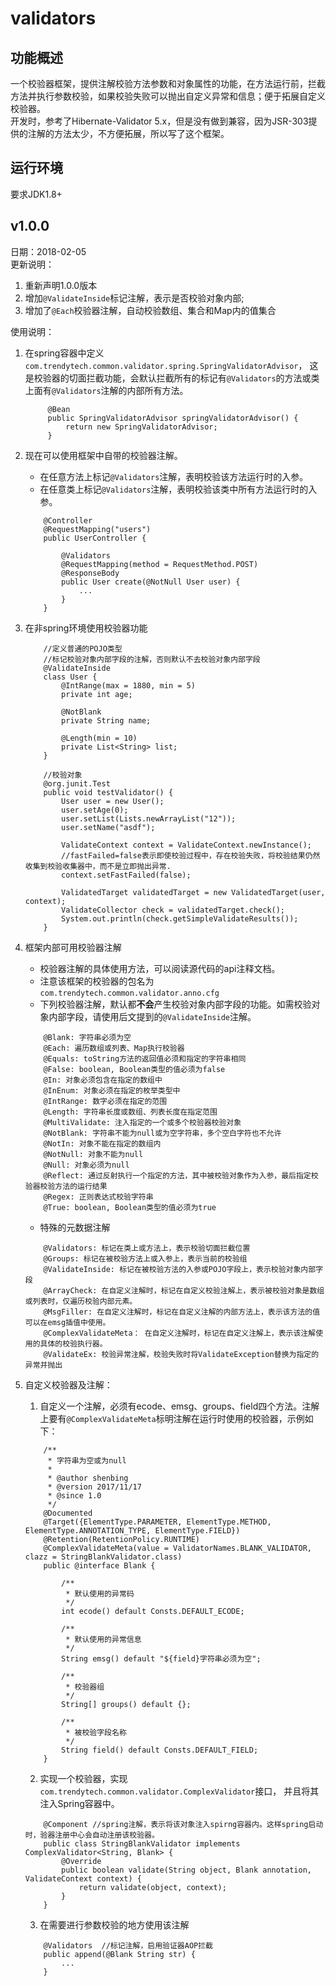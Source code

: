 # validators
## 功能概述
一个校验器框架，提供注解校验方法参数和对象属性的功能，在方法运行前，拦截方法并执行参数校验，如果校验失败可以抛出自定义异常和信息；便于拓展自定义校验器。    
开发时，参考了Hibernate-Validator 5.x，但是没有做到兼容，因为JSR-303提供的注解的方法太少，不方便拓展，所以写了这个框架。

## 运行环境
要求JDK1.8+

## v1.0.0  
日期：2018-02-05  
更新说明： 
1. 重新声明1.0.0版本
2. 增加`@ValidateInside`标记注解，表示是否校验对象内部;
3. 增加了`@Each`校验器注解，自动校验数组、集合和Map内的值集合

使用说明： 
1. 在spring容器中定义`com.trendytech.common.validator.spring.SpringValidatorAdvisor`， 这是校验器的切面拦截功能，会默认拦截所有的标记有`@Validators`的方法或类上面有`@Validators`注解的内部所有方法。
   ```
        @Bean
        public SpringValidatorAdvisor springValidatorAdvisor() {
            return new SpringValidatorAdvisor;
        }
    ```
2. 现在可以使用框架中自带的校验器注解。
    * 在任意方法上标记`@Validators`注解，表明校验该方法运行时的入参。
    * 在任意类上标记`@Validators`注解，表明校验该类中所有方法运行时的入参。
    
    ```
        @Controller
        @RequestMapping("users")
        public UserController {
            
            @Validators
            @RequestMapping(method = RequestMethod.POST)
            @ResponseBody
            public User create(@NotNull User user) {
                ...
            }
        }
    ```
3. 在非spring环境使用校验器功能
    ```
        //定义普通的POJO类型
        //标记校验对象内部字段的注解，否则默认不去校验对象内部字段
        @ValidateInside
        class User {
            @IntRange(max = 1880, min = 5)
            private int age;
        
            @NotBlank
            private String name;
        
            @Length(min = 10)
            private List<String> list;
        }
        
        //校验对象
        @org.junit.Test
        public void testValidator() {
            User user = new User();
            user.setAge(0);
            user.setList(Lists.newArrayList("12"));
            user.setName("asdf");
    
            ValidateContext context = ValidateContext.newInstance();
            //fastFailed=false表示即使校验过程中，存在校验失败，将校验结果仍然收集到校验收集器中，而不是立即抛出异常.
            context.setFastFailed(false);   
    
            ValidatedTarget validatedTarget = new ValidatedTarget(user, context);
            ValidateCollector check = validatedTarget.check();
            System.out.println(check.getSimpleValidateResults());
        }
    ```
    
5. 框架内部可用校验器注解
    * 校验器注解的具体使用方法，可以阅读源代码的api注释文档。
    * 注意该框架的校验器的包名为`com.trendytech.common.validator.anno.cfg`
    * 下列校验器注解，默认都**不会**产生校验对象内部字段的功能。如需校验对象内部字段，请使用后文提到的`@ValidateInside`注解。
    ```
        @Blank: 字符串必须为空
        @Each: 遍历数组或列表、Map执行校验器
        @Equals: toString方法的返回值必须和指定的字符串相同
        @False: boolean, Boolean类型的值必须为false
        @In: 对象必须包含在指定的数组中
        @InEnum: 对象必须在指定的枚举类型中
        @IntRange: 数字必须在指定的范围
        @Length: 字符串长度或数组、列表长度在指定范围
        @MultiValidate: 注入指定的一个或多个校验器校验对象
        @NotBlank: 字符串不能为null或为空字符串，多个空白字符也不允许
        @NotIn: 对象不能在指定的数组内
        @NotNull: 对象不能为null
        @Null: 对象必须为null
        @Reflect: 通过反射执行一个指定的方法，其中被校验对象作为入参，最后指定校验器校验方法的运行结果
        @Regex: 正则表达式校验字符串
        @True: boolean, Boolean类型的值必须为true
    ```
    
   * 特殊的元数据注解
    ```
        @Validators: 标记在类上或方法上，表示校验切面拦截位置
        @Groups: 标记在被校验方法上或入参上，表示当前的校验组
        @ValidateInside: 标记在被校验方法的入参或POJO字段上，表示校验对象内部字段
        @ArrayCheck: 在自定义注解时，标记在自定义校验注解上，表示被校验对象是数组或列表时，仅遍历校验内部元素。
        @MsgFiller: 在自定义注解时，标记在自定义注解的内部方法上，表示该方法的值可以在emsg插值中使用。
        @ComplexValidateMeta： 在自定义注解时，标记在自定义注解上，表示该注解使用的具体的校验执行器。
        @ValidateEx: 校验异常注解，校验失败时将ValidateException替换为指定的异常并抛出
    ```
   
6. 自定义校验器及注解：
    1. 自定义一个注解，必须有ecode、emsg、groups、field四个方法。注解上要有`@ComplexValidateMeta`标明注解在运行时使用的校验器，示例如下：
    ```
        /**
         * 字符串为空或为null
         *
         * @author shenbing
         * @version 2017/11/17
         * @since 1.0
         */
        @Documented
        @Target({ElementType.PARAMETER, ElementType.METHOD, ElementType.ANNOTATION_TYPE, ElementType.FIELD})
        @Retention(RetentionPolicy.RUNTIME)
        @ComplexValidateMeta(value = ValidatorNames.BLANK_VALIDATOR, clazz = StringBlankValidator.class)
        public @interface Blank {
        
            /**
             * 默认使用的异常码
             */
            int ecode() default Consts.DEFAULT_ECODE;
        
            /**
             * 默认使用的异常信息
             */
            String emsg() default "${field}字符串必须为空";
        
            /**
             * 校验器组
             */
            String[] groups() default {};
        
            /**
             * 被校验字段名称
             */
            String field() default Consts.DEFAULT_FIELD;
        }
    ```
    
    2. 实现一个校验器，实现`com.trendytech.common.validator.ComplexValidator`接口， 并且将其注入Spring容器中。
    ```
        @Component //spring注解，表示将该对象注入spirng容器内。这样spring启动时，验器注册中心会自动注册该校验器。
        public class StringBlankValidator implements ComplexValidator<String, Blank> {
            @Override
            public boolean validate(String object, Blank annotation, ValidateContext context) {
                return validate(object, context);
            }
        }
    ```
    
    3. 在需要进行参数校验的地方使用该注解
    ```
        @Validators  //标记注解，启用验证器AOP拦截
        public append(@Blank String str) {
            ...
        }
    ```